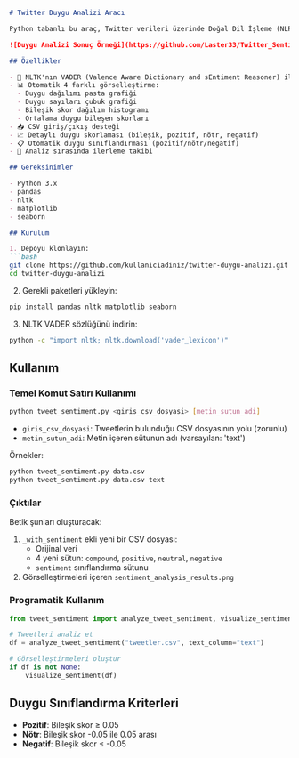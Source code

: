 ```markdown
# Twitter Duygu Analizi Aracı

Python tabanlı bu araç, Twitter verileri üzerinde Doğal Dil İşleme (NLP) kullanarak duygu analizi yapar ve görselleştirmeler oluşturur.

![Duygu Analizi Sonuç Örneği](https://github.com/Laster33/Twitter_Sentiment_Analysis/blob/main/sentiment_analysis_results.png?raw=true)

## Özellikler

- 🧠 NLTK'nın VADER (Valence Aware Dictionary and sEntiment Reasoner) ile duygu analizi
- 📊 Otomatik 4 farklı görselleştirme:
  - Duygu dağılımı pasta grafiği
  - Duygu sayıları çubuk grafiği
  - Bileşik skor dağılım histogramı
  - Ortalama duygu bileşen skorları
- 📥 CSV giriş/çıkış desteği
- 📈 Detaylı duygu skorlaması (bileşik, pozitif, nötr, negatif)
- 📋 Otomatik duygu sınıflandırması (pozitif/nötr/negatif)
- 🚀 Analiz sırasında ilerleme takibi

## Gereksinimler

- Python 3.x
- pandas
- nltk
- matplotlib
- seaborn

## Kurulum

1. Depoyu klonlayın:
```bash
git clone https://github.com/kullaniciadiniz/twitter-duygu-analizi.git
cd twitter-duygu-analizi
```

2. Gerekli paketleri yükleyin:
```bash
pip install pandas nltk matplotlib seaborn
```

3. NLTK VADER sözlüğünü indirin:
```bash
python -c "import nltk; nltk.download('vader_lexicon')"
```

## Kullanım

### Temel Komut Satırı Kullanımı
```bash
python tweet_sentiment.py <giris_csv_dosyasi> [metin_sutun_adi]
```

- `giris_csv_dosyasi`: Tweetlerin bulunduğu CSV dosyasının yolu (zorunlu)
- `metin_sutun_adi`: Metin içeren sütunun adı (varsayılan: 'text')

Örnekler:
```bash
python tweet_sentiment.py data.csv
python tweet_sentiment.py data.csv text
```

### Çıktılar
Betik şunları oluşturacak:
1. `_with_sentiment` ekli yeni bir CSV dosyası:
   - Orijinal veri
   - 4 yeni sütun: `compound`, `positive`, `neutral`, `negative`
   - `sentiment` sınıflandırma sütunu
2. Görselleştirmeleri içeren `sentiment_analysis_results.png`

### Programatik Kullanım
```python
from tweet_sentiment import analyze_tweet_sentiment, visualize_sentiment

# Tweetleri analiz et
df = analyze_tweet_sentiment("tweetler.csv", text_column="text")

# Görselleştirmeleri oluştur
if df is not None:
    visualize_sentiment(df)
```

## Duygu Sınıflandırma Kriterleri
- **Pozitif**: Bileşik skor ≥ 0.05
- **Nötr**: Bileşik skor -0.05 ile 0.05 arası
- **Negatif**: Bileşik skor ≤ -0.05
